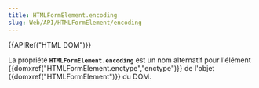 ```yaml
---
title: HTMLFormElement.encoding
slug: Web/API/HTMLFormElement/encoding
---
```


{{APIRef("HTML DOM")}}

La propriété **`HTMLFormElement.encoding`** est un nom alternatif pour l'élément {{domxref("HTMLFormElement.enctype","enctype")}} de l'objet {{domxref("HTMLFormElement")}} du DOM.
